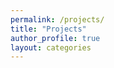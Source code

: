 ```yaml
---
permalink: /projects/
title: "Projects"
author_profile: true
layout: categories
---
```

<!-- <head>
    <link rel="stylesheet" href="../assets/css/styles.css">
</head> -->
